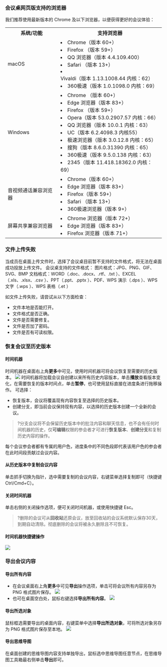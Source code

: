 ### 会议桌网页版支持的浏览器
我们推荐使用最新版本的 Chrome 及以下浏览器，以便获得更好的会议体验：
<table>
   <tr>
      <th width="0%" >系统/功能</td>
      <th width="0%" >支持浏览器</td>
   </tr>
   <tr>
      <td>macOS</td>
      <td><li>Chrome（版本 60+）</li>
<li>Firefox （版本 59+）</li>
<li>QQ 浏览器（版本 4.4.109.400）</li>
<li>Safari （版本 13+）</li>
<li>Vivaldi（版本 1.13.1008.44 内核：62）</li>
<li>360极速（版本 1.0.1098.0 内核：69）</li></td>
   </tr>
   <tr>
      <td>Windows</td>
      <td><li>Chrome （版本 60+）</li>
<li>Edge 浏览器（版本 83+）</li>
<li>Firefox （版本 59+）</li>
<li>Opera（版本 53.0.2907.57 内核：66）</li>
<li>QQ 浏览器（版本 10.0.1 内核：63）</li>
<li>UC（版本 6.2.4098.3 内核55）</li>
<li>极速浏览器（版本 3.0.12.8 内核：65）</li>
<li>搜狗（版本 8.6.0.31390 内核：65）</li>
<li>360极速（版本 9.5.0.138 内核：63）</li>
<li>2345（版本 11.418.18362.0 内核：69）</li></td>
   </tr>
   <tr>
      <td>音视频通话兼容浏览器</td>
      <td><li>Chrome（版本 60+）</li>
<li>Edge 浏览器（版本 83+）</li>
<li>Firefox（版本 59+）</li>
<li>Safari （版本 13+）</li>
<li>360极速浏览器（版本 9+）</li></td>
   </tr>
   <tr>
      <td>屏幕共享兼容浏览器</td>
      <td><li>Chrome 浏览器（版本 72+）</li>
<li>Edge 浏览器（版本 83+）</li>
<li>Firefox 浏览器（版本 71+）</li></td>
   </tr>
</table>



### 文件上传失败
当成员在桌面上传文件时，选择了会议桌目前暂不支持的文件格式，将无法在桌面成功投放上传文件。
会议桌支持的文件格式：
图片格式：JPG、PNG、GIF、SVG、BMP
文档格式：WORD（.doc、.docx、.rtf、.txt ）、EXCEL（.xls、.xlsx、.csv ）、PPT（.ppt、.pptx ）、PDF、WPS 演示（.dps ）、WPS 文字（.wps ）、WPS 表格（.et ）

如文件上传失败，请尝试从以下方面检查：
- 文件本地是否能打开。
- 文件格式是否正确。
- 文件是否需要修复。
- 文件是否加了密码。
- 文件是否有可读权限。

### 恢复会议至历史版本
#### 时间机器
时间机器在桌面右上角**更多**中可见，使用时间机器可将会议恢复至需要的历史版本。
![](https://qcloudimg.tencent-cloud.cn/raw/d081c65061c55ddc0da5e5b3fccfc0fe.png)
时间机器将加载会议自创建以来所有历史内容版本，单击**播放**查看版本变化，在需要恢复的版本时间点，单击**暂停**，也可使用鼠标直接在进度条进行拖移操作。
可选择：
- 恢复版本，会议将覆盖现有内容恢复至选择的历史版本。
- 创建分支，即当前会议保持现有内容，以选择的历史版本创建一个全新的会议。

>?分支会议将不会保留历史版本中的批注内容和聊天信息，也不会有任何时间机器的历史，仅**可编辑**权限的参会者才可进行**恢复版本**、**创建分支**和复制历史内容的操作。

每个会议参会者都有专属的用户色，进度条中的不同色段即代表该用户色的参会者在此时间段贡献过会议内容。

#### 从历史版本中复制会议内容
单击抓手切换为指针，选中需要复制的会议内容，右键菜单选择复制即可（快捷键 Ctrl/Cmd+C）。

#### 关闭时间机器
单击右侧的关闭操作选项，便可关闭时间机器，或使用快捷键 Esc。

>?删除的会议可从**回收站**还原会议，放至回收站的会议系统默认保存30天，到期自动清除。彻底删除的会议将被永久删除且不可恢复。

#### 时间机器快捷键操作
![](https://qcloudimg.tencent-cloud.cn/raw/e2cb7a94cc4bba9ef24e23a35eeeb2f2.png)

### 导出会议内容
#### 导出所有内容
- 在会议桌面右上角**更多**中可见**导出**操作选项，单击可将会议所有内容另存为 PNG 格式图片保存。
![](https://qcloudimg.tencent-cloud.cn/raw/cb69095c8809526fe5bac8cb8e2e3c58.png)
- 也可在桌面空白处，鼠标右键选择**导出所有内容**。
![](https://qcloudimg.tencent-cloud.cn/raw/73f9071453cf5a5d747264945ae7e84a.png)

#### 导出所选对象
鼠标框选需要导出的桌面内容，右键菜单中选择**导出所选对象**，可将所选对象另存为 PNG 格式图片保存至本地。
![](https://qcloudimg.tencent-cloud.cn/raw/710f3521c8e4a81a84d69e2dc7f233ad.png)
#### 导出思维导图
在桌面创建的思维导图内容支持单独导出，鼠标选中思维导图任意节点，在思维导图工具箱最右侧单击**导出**即可。
